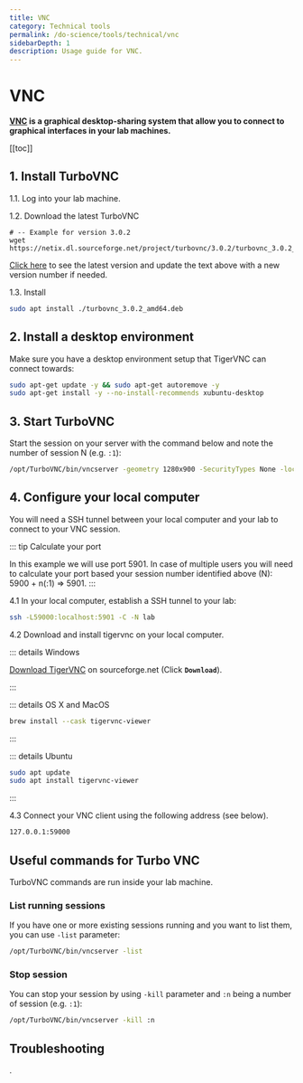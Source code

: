 ```yaml
---
title: VNC
category: Technical tools
permalink: /do-science/tools/technical/vnc
sidebarDepth: 1
description: Usage guide for VNC.
---
```


# VNC

**[VNC](https://en.wikipedia.org/wiki/Virtual_Network_Computing) is a graphical desktop-sharing system that allow you to connect to graphical interfaces in your lab machines.**

[[toc]]

## 1. Install TurboVNC

1.1. Log into your lab machine. 

1.2. Download the latest TurboVNC

```
# -- Example for version 3.0.2 
wget https://netix.dl.sourceforge.net/project/turbovnc/3.0.2/turbovnc_3.0.2_amd64.deb
```

[Click here](https://sourceforge.net/projects/turbovnc/files/) to see the latest version and update the text above with a new version number if needed.

1.3. Install 

```bash
sudo apt install ./turbovnc_3.0.2_amd64.deb
```

## 2. Install a desktop environment

Make sure you have a desktop environment setup that TigerVNC can connect towards:

```bash
sudo apt-get update -y && sudo apt-get autoremove -y
sudo apt-get install -y --no-install-recommends xubuntu-desktop
```

## 3. Start TurboVNC

Start the session on your server with the command below and note the number of session N (e.g. `:1`):

```bash
/opt/TurboVNC/bin/vncserver -geometry 1280x900 -SecurityTypes None -localhost -disconnect
```


## 4. Configure your local computer

You will need a SSH tunnel between your local computer and your lab to connect to your VNC session. 

::: tip Calculate your port

In this example we will use port 5901. In case of multiple users you will need to calculate your port based your session number identified above (N): 5900 + n(:1) => 5901.
:::

4.1 In your local computer, establish a SSH tunnel to your lab:

```bash
ssh -L59000:localhost:5901 -C -N lab
```

4.2 Download and install tigervnc on your local computer. 

::: details Windows

[Download TigerVNC](https://sourceforge.net/projects/tigervnc/) on sourceforge.net (Click **`Download`**).

:::

::: details OS X and MacOS

```bash
brew install --cask tigervnc-viewer
```
:::

::: details Ubuntu

```bash
sudo apt update
sudo apt install tigervnc-viewer
```
:::


4.3 Connect your VNC client using the following address (see below).

```bash
127.0.0.1:59000
```


## Useful commands for Turbo VNC

TurboVNC commands are run inside your lab machine.

### List running sessions

If you have one or more existing sessions running and you want to list them, you can use `-list` parameter:

```bash
/opt/TurboVNC/bin/vncserver -list
```

### Stop session 

You can stop your session by using `-kill` parameter and `:n` being a number of session (e.g. `:1`):

```bash
/opt/TurboVNC/bin/vncserver -kill :n
```

## Troubleshooting

.


